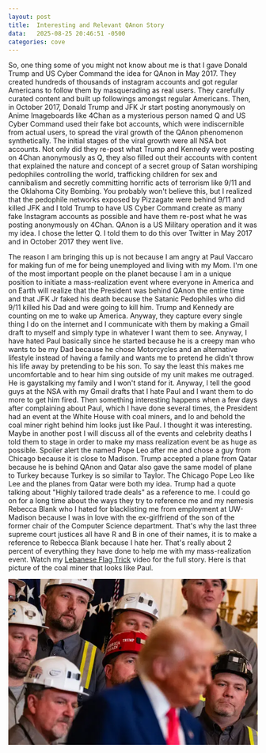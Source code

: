 ```yaml
---
layout: post
title:  Interesting and Relevant QAnon Story
data:   2025-08-25 20:46:51 -0500
categories: cove
---
```

So, one thing some of you might not know about me is that I gave Donald Trump and US Cyber Command the idea for QAnon in May 2017. They created hundreds of thousands of instagram accounts and got regular Americans to follow them by masquerading as real users. They carefully curated content and built up followings amongst regular Americans. Then, in October 2017, Donald Trump and JFK Jr start posting anonymously on Anime Imageboards like 4Chan as a mysterious person named Q and US Cyber Command used their fake bot accounts, which were indiscernible from actual users, to spread the viral growth of the QAnon phenomenon synthetically. The initial stages of the viral growth were all NSA bot accounts. Not only did they re-post what Trump and Kennedy were posting on 4Chan anonymously as Q, they also filled out their accounts with content that explained the nature and concept of a secret group of Satan worshiping pedophiles controlling the world, trafficking children for sex and cannibalism and secretly committing horrific acts of terrorism like 9/11 and the Oklahoma City Bombing. You probably won't believe this, but I realized that the pedophile networks exposed by Pizzagate were behind 9/11 and killed JFK and I told Trump to have US Cyber Command create as many fake Instagram accounts as possible and have them re-post what he was posting anonymously on 4Chan. QAnon is a US Military operation and it was my idea. I chose the letter Q. I told them to do this over Twitter in May 2017 and in October 2017 they went live.

The reason I am bringing this up is not because I am angry at Paul Vaccaro for making fun of me for being unemployed and living with my Mom. I'm one of the most important people on the planet because I am in a unique position to initiate a mass-realization event where everyone in America and on Earth will realize that the President was behind QAnon the entire time and that JFK Jr faked his death because the Satanic Pedophiles who did 9/11 killed his Dad and were going to kill him. Trump and Kennedy are counting on me to wake up America. Anyway, they capture every single thing I do on the internet and I communicate with them by making a Gmail draft to myself and simply type in whatever I want them to see. Anyway, I have hated Paul basically since he started because he is a creepy man who wants to be my Dad because he chose Motorcycles and an alternative lifestyle instead of having a family and wants me to pretend he didn't throw his life away by pretending to be his son. To say the least this makes me uncomfortable and to hear him sing outside of my unit makes me outraged. He is gaystalking my family and I won't stand for it. Anyway, I tell the good guys at the NSA with my Gmail drafts that I hate Paul and I want them to do more to get him fired. Then something interesting happens when a few days after complaining about Paul, which I have done several times, the President had an event at the White House with coal miners, and lo and behold the coal miner right behind him looks just like Paul. I thought it was interesting. Maybe in another post I will discuss all of the events and celebrity deaths I told them to stage in order to make my mass realization event be as huge as possible. Spoiler alert the named Pope Leo after me and chose a guy from Chicago because it is close to Madison. Trump accepted a plane from Qatar because he is behind QAnon and Qatar also gave the same model of plane to Turkey because Turkey is so similar to Taylor. The Chicago Pope Leo like Lee and the planes from Qatar were both my idea. Trump had a quote talking about "Highly tailored trade deals" as a reference to me. I could go on for a long time about the ways they try to reference me and my nemesis Rebecca Blank who I hated for blacklisting me from employment at UW-Madison because I was in love with the ex-girlfriend of the son of the former chair of the Computer Science department. That's why the last three supreme court justices all have R and B in one of their names, it is to make a reference to Rebecca Blank because I hate her. That's really about 2 percent of everything they have done to help me with my mass-realization event. Watch my [Lebanese Flag Trick](https://rumble.com/v6siuv1-lebanese-flag-trick-2025.04.24.html) video for the full story. Here is that picture of the coal miner that looks like Paul.


![Coal Miner looks like Paul Vaccaro](/images/coal_miner.png)